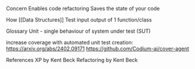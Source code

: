 Concern
Enables code refactoring
Saves the state of your code

How
[[Data Structures]]
Test input output of 1 function/class

Glossary
Unit - single behaviour of system under test (SUT)

increase coverage with automated unit test creation:
https://arxiv.org/abs/2402.09171
https://github.com/Codium-ai/cover-agent

References
XP by Kent Beck
Refactoring by Kent Beck
